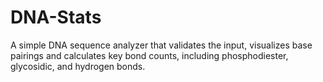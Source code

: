 # DNA-Stats
A simple DNA sequence analyzer that validates the input, visualizes base pairings and calculates key bond counts, including phosphodiester, glycosidic, and hydrogen bonds.
